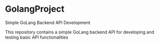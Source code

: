 # GolangProject

Simple GoLang Backend API Development


This repository contains a simple GoLang backend API for developing and testing basic API functionalities
